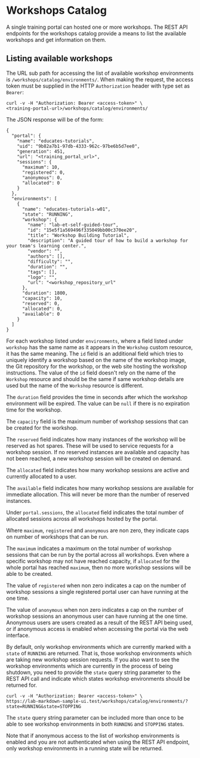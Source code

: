 # Workshops Catalog

A single training portal can hosted one or more workshops. The REST API endpoints for the workshops catalog provide a means to list the available workshops and get information on them.

## Listing available workshops

The URL sub path for accessing the list of available workshop environments is ``/workshops/catalog/environments/``. When making the request, the access token must be supplied in the HTTP ``Authorization`` header with type set as ``Bearer``:

```
curl -v -H "Authorization: Bearer <access-token>" \
<training-portal-url>/workshops/catalog/environments/
```

The JSON response will be of the form:

```
{
  "portal": {
    "name": "educates-tutorials",
    "uid": "9b82a7b1-97db-4333-962c-97be6b5d7ee0",
    "generation": 451,
    "url": "<training_portal_url>",
    "sessions": {
      "maximum": 10,
      "registered": 0,
      "anonymous": 0,
      "allocated": 0
    }
  },
  "environments": [
    {
      "name": "educates-tutorials-w01",
      "state": "RUNNING",
      "workshop": {
        "name": "lab-et-self-guided-tour",
        "id": "15e5f1a569496f335049bb00c370ee20",
        "title": "Workshop Building Tutorial",
        "description": "A guided tour of how to build a workshop for your team's learning center.",
        "vendor": "",
        "authors": [],
        "difficulty": "",
        "duration": "",
        "tags": [],
        "logo": "",
        "url": "<workshop_repository_url"
      },
      "duration": 1800,
      "capacity": 10,
      "reserved": 0,
      "allocated": 0,
      "available": 0
    }
  ]
}
```

For each workshop listed under ``environments``, where a field listed under ``workshop`` has the same name as it appears in the ``Workshop`` custom resource, it has the same meaning. The ``id`` field is an additional field which tries to uniquely identify a workshop based on the name of the workshop image, the Git repository for the workshop, or the web site hosting the workshop instructions. The value of the ``id`` field doesn't rely on the name of the ``Workshop`` resource and should be the same if same workshop details are used but the name of the ``Workshop`` resource is different.

The ``duration`` field provides the time in seconds after which the workshop environment will be expired. The value can be ``null`` if there is no expiration time for the workshop.

The ``capacity`` field is the maximum number of workshop sessions that can be created for the workshop.

The ``reserved`` field indicates how many instances of the workshop will be reserved as hot spares. These will be used to service requests for a workshop session. If no reserved instances are available and capacity has not been reached, a new workshop session will be created on demand.

The ``allocated`` field indicates how many workshop sessions are active and currently allocated to a user.

The ``available`` field indicates how many workshop sessions are available for immediate allocation. This will never be more than the number of reserved instances.

Under ``portal.sessions``, the ``allocated`` field indicates the total number of allocated sessions across all workshops hosted by the portal.

Where ``maximum``, ``registered`` and ``anonymous`` are non zero, they indicate caps on number of workshops that can be run.

The ``maximum`` indicates a maximum on the total number of workshop sessions that can be run by the portal across all workshops. Even where a specific workshop may not have reached capacity, if ``allocated`` for the whole portal has reached ``maximum``, then no more workshop sessions will be able to be created.

The value of ``registered`` when non zero indicates a cap on the number of workshop sessions a single registered portal user can have running at the one time.

The value of ``anonymous`` when non zero indicates a cap on the number of workshop sessions an anonymous user can have running at the one time. Anonymous users are users created as a result of the REST API being used, or if anonymous access is enabled when accessing the portal via the web interface.

By default, only workshop environments which are currently marked with a ``state`` of ``RUNNING`` are returned. That is, those workshop environments which are taking new workshop session requests. If you also want to see the workshop environments which are currently in the process of being shutdown, you need to provide the ``state`` query string parameter to the REST API call and indicate which states workshop environments should be returned for.

```
curl -v -H "Authorization: Bearer <access-token>" \
https://lab-markdown-sample-ui.test/workshops/catalog/environments/?state=RUNNING&state=STOPPING
```

The ``state`` query string parameter can be included more than once to be able to see workshop environments in both ``RUNNING`` and ``STOPPING`` states.

Note that if anonymous access to the list of workshop environments is enabled and you are not authenticated when using the REST API endpoint, only workshop environments in a running state will be returned.
